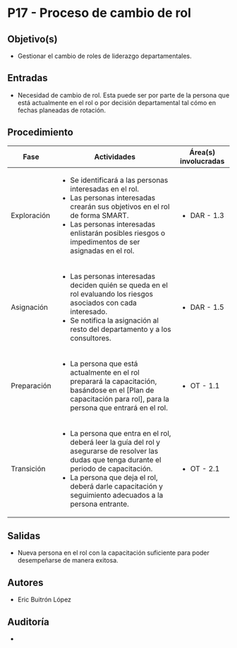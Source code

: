 # P17 - Proceso de cambio de rol

## Objetivo(s)

- Gestionar el cambio de roles de liderazgo departamentales.

## Entradas

- Necesidad de cambio de rol. Esta puede ser por parte de la persona que está actualmente en el rol o por decisión departamental tal cómo en fechas planeadas de rotación.

## Procedimiento

<table>
  <thead>
    <th>Fase</th>
    <th>Actividades</th>
    <th>Área(s) involucradas</th>
  </thead>

  <tbody>
    <tr>
      <td>Exploración</td>
      <td>
        <ul align="left">
          <li>Se identificará a las personas interesadas en el rol.</li>
          <li>Las personas interesadas crearán sus objetivos en el rol de forma SMART.</li>
          <li>Las personas interesadas enlistarán posibles riesgos o impedimentos de ser asignadas en el rol.</li>
        </ul>
      </td>
      <td>
        <ul>
          <li>DAR - 1.3</li>
        </ul>
      </td>
    </tr>
    <tr>
      <td>Asignación</td>
      <td>
        <ul align="left">
          <li>Las personas interesadas deciden quién se queda en el rol evaluando los riesgos asociados con cada interesado.</li>
          <li>Se notifica la asignación al resto del departamento y a los consultores.</li>
        </ul>
      </td>
      <td>
        <ul>
          <li>DAR - 1.5</li>
        </ul>
      </td>
    </tr>
    <tr>
      <td>Preparación</td>
      <td>
        <ul align="left">
          <li>La persona que está actualmente en el rol preparará la capacitación, basándose en el [Plan de capacitación para rol], para la persona que entrará en el rol.</li>
        </ul>
      </td>
      <td>
        <ul>
          <li>OT - 1.1</li>
        </ul>
      </td>
    </tr>
    <tr>
      <td>Transición</td>
      <td>
        <ul align="left">
          <li>La persona que entra en el rol, deberá leer la guía del rol y asegurarse de resolver las dudas que tenga durante el periodo de capacitación.</li>
          <li>La persona que deja el rol, deberá darle capacitación y seguimiento adecuados a la persona entrante.</li>
        </ul>
      </td>
      <td>
        <ul>
          <li>OT - 2.1</li>
        </ul>
      </td>
    </tr>
  </tbody>
</table>

## Salidas

- Nueva persona en el rol con la capacitación suficiente para poder desempeñarse de manera exitosa.

## Autores

- Eric Buitrón López

## Auditoría

- 